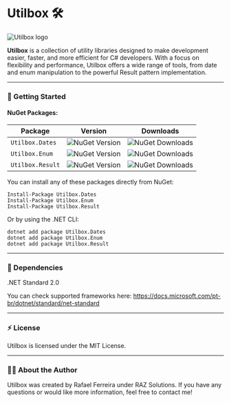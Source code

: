 # Utilbox 🛠️

![Utilbox logo](https://i.postimg.cc/0K7x6fWm/Logo-Utilbox.png)

**Utilbox** is a collection of utility libraries designed to make development easier, faster, and more efficient for C# developers. With a focus on flexibility and performance, Utilbox offers a wide range of tools, from date and enum manipulation to the powerful Result pattern implementation.

___

### 🚀 Getting Started

#### NuGet Packages:

| Package          | Version                                                         | Downloads                                                          |
|------------------|-----------------------------------------------------------------|--------------------------------------------------------------------|
| `Utilbox.Dates`  | ![NuGet Version](https://img.shields.io/nuget/v/Utilbox.Dates)  | ![NuGet Downloads](https://img.shields.io/nuget/dt/Utilbox.Dates)  |
| `Utilbox.Enum`   | ![NuGet Version](https://img.shields.io/nuget/v/Utilbox.Enum)   | ![NuGet Downloads](https://img.shields.io/nuget/dt/Utilbox.Enum)   |
| `Utilbox.Result` | ![NuGet Version](https://img.shields.io/nuget/v/Utilbox.Result) | ![NuGet Downloads](https://img.shields.io/nuget/dt/Utilbox.Result) |

You can install any of these packages directly from NuGet:

```
Install-Package Utilbox.Dates
Install-Package Utilbox.Enum
Install-Package Utilbox.Result
```
Or by using the .NET CLI:

```
dotnet add package Utilbox.Dates
dotnet add package Utilbox.Enum
dotnet add package Utilbox.Result
```
___

### 🌟 Dependencies
.NET Standard 2.0

You can check supported frameworks here:
https://docs.microsoft.com/pt-br/dotnet/standard/net-standard

___

### ⚡ License
Utilbox is licensed under the MIT License.

___

### 👨‍💻 About the Author
Utilbox was created by Rafael Ferreira under RAZ Solutions. If you have any questions or would like more information, feel free to contact me!
